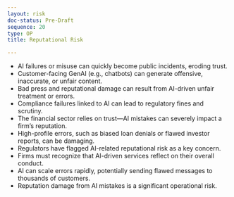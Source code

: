```yaml
---
layout: risk
doc-status: Pre-Draft
sequence: 20
type: OP
title: Reputational Risk

---
```


- AI failures or misuse can quickly become public incidents, eroding trust.  
- Customer-facing GenAI (e.g., chatbots) can generate offensive, inaccurate, or unfair content.  
- Bad press and reputational damage can result from AI-driven unfair treatment or errors.  
- Compliance failures linked to AI can lead to regulatory fines and scrutiny.  
- The financial sector relies on trust—AI mistakes can severely impact a firm’s reputation.  
- High-profile errors, such as biased loan denials or flawed investor reports, can be damaging.  
- Regulators have flagged AI-related reputational risk as a key concern.  
- Firms must recognize that AI-driven services reflect on their overall conduct.  
- AI can scale errors rapidly, potentially sending flawed messages to thousands of customers.  
- Reputation damage from AI mistakes is a significant operational risk.
  
